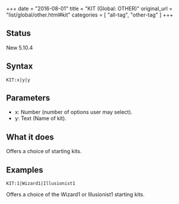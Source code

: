 +++
date = "2016-08-01"
title = "KIT (Global: OTHER)"
original_url = "list/global/other.html#kit"
categories = [ "all-tag", "other-tag" ]
+++

## Status

New 5.10.4

## Syntax

`KIT:x|y|y`

## Parameters

-   x: Number (number of options user may select).
-   y: Text (Name of kit).



What it does
------------

Offers a choice of starting kits.

Examples
--------

`KIT:1|Wizard1|Illusionist1`

Offers a choice of the Wizard1 or Illusionist1 starting kits.

